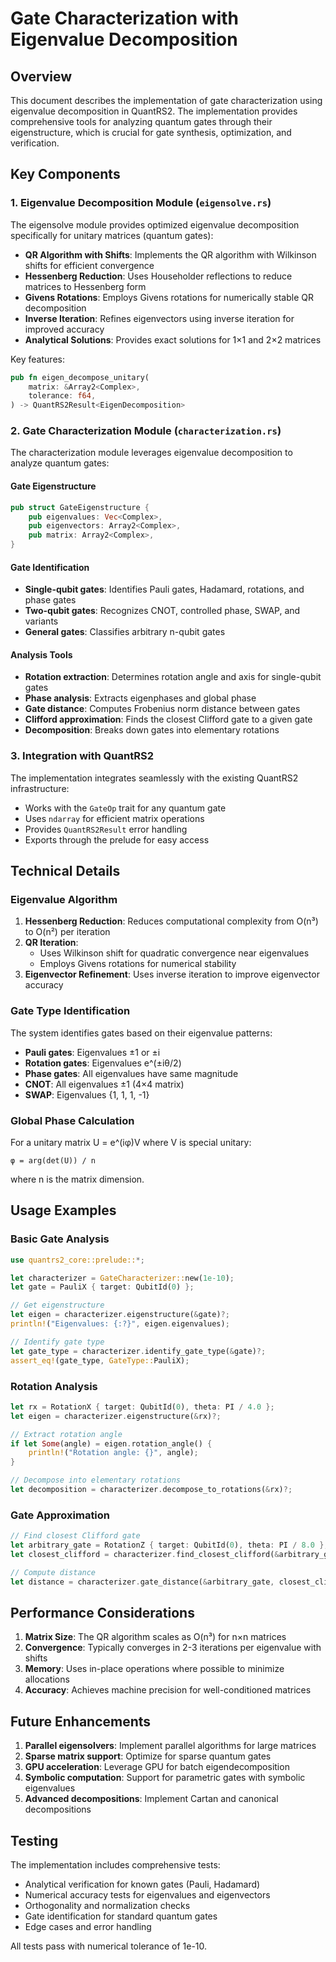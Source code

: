 # Gate Characterization with Eigenvalue Decomposition

## Overview

This document describes the implementation of gate characterization using eigenvalue decomposition in QuantRS2. The implementation provides comprehensive tools for analyzing quantum gates through their eigenstructure, which is crucial for gate synthesis, optimization, and verification.

## Key Components

### 1. Eigenvalue Decomposition Module (`eigensolve.rs`)

The eigensolve module provides optimized eigenvalue decomposition specifically for unitary matrices (quantum gates):

- **QR Algorithm with Shifts**: Implements the QR algorithm with Wilkinson shifts for efficient convergence
- **Hessenberg Reduction**: Uses Householder reflections to reduce matrices to Hessenberg form
- **Givens Rotations**: Employs Givens rotations for numerically stable QR decomposition
- **Inverse Iteration**: Refines eigenvectors using inverse iteration for improved accuracy
- **Analytical Solutions**: Provides exact solutions for 1×1 and 2×2 matrices

Key features:
```rust
pub fn eigen_decompose_unitary(
    matrix: &Array2<Complex>,
    tolerance: f64,
) -> QuantRS2Result<EigenDecomposition>
```

### 2. Gate Characterization Module (`characterization.rs`)

The characterization module leverages eigenvalue decomposition to analyze quantum gates:

#### Gate Eigenstructure
```rust
pub struct GateEigenstructure {
    pub eigenvalues: Vec<Complex>,
    pub eigenvectors: Array2<Complex>,
    pub matrix: Array2<Complex>,
}
```

#### Gate Identification
- **Single-qubit gates**: Identifies Pauli gates, Hadamard, rotations, and phase gates
- **Two-qubit gates**: Recognizes CNOT, controlled phase, SWAP, and variants
- **General gates**: Classifies arbitrary n-qubit gates

#### Analysis Tools
- **Rotation extraction**: Determines rotation angle and axis for single-qubit gates
- **Phase analysis**: Extracts eigenphases and global phase
- **Gate distance**: Computes Frobenius norm distance between gates
- **Clifford approximation**: Finds the closest Clifford gate to a given gate
- **Decomposition**: Breaks down gates into elementary rotations

### 3. Integration with QuantRS2

The implementation integrates seamlessly with the existing QuantRS2 infrastructure:

- Works with the `GateOp` trait for any quantum gate
- Uses `ndarray` for efficient matrix operations
- Provides `QuantRS2Result` error handling
- Exports through the prelude for easy access

## Technical Details

### Eigenvalue Algorithm

1. **Hessenberg Reduction**: Reduces computational complexity from O(n³) to O(n²) per iteration
2. **QR Iteration**: 
   - Uses Wilkinson shift for quadratic convergence near eigenvalues
   - Employs Givens rotations for numerical stability
3. **Eigenvector Refinement**: Uses inverse iteration to improve eigenvector accuracy

### Gate Type Identification

The system identifies gates based on their eigenvalue patterns:

- **Pauli gates**: Eigenvalues ±1 or ±i
- **Rotation gates**: Eigenvalues e^(±iθ/2)
- **Phase gates**: All eigenvalues have same magnitude
- **CNOT**: All eigenvalues ±1 (4×4 matrix)
- **SWAP**: Eigenvalues {1, 1, 1, -1}

### Global Phase Calculation

For a unitary matrix U = e^(iφ)V where V is special unitary:
```
φ = arg(det(U)) / n
```
where n is the matrix dimension.

## Usage Examples

### Basic Gate Analysis
```rust
use quantrs2_core::prelude::*;

let characterizer = GateCharacterizer::new(1e-10);
let gate = PauliX { target: QubitId(0) };

// Get eigenstructure
let eigen = characterizer.eigenstructure(&gate)?;
println!("Eigenvalues: {:?}", eigen.eigenvalues);

// Identify gate type
let gate_type = characterizer.identify_gate_type(&gate)?;
assert_eq!(gate_type, GateType::PauliX);
```

### Rotation Analysis
```rust
let rx = RotationX { target: QubitId(0), theta: PI / 4.0 };
let eigen = characterizer.eigenstructure(&rx)?;

// Extract rotation angle
if let Some(angle) = eigen.rotation_angle() {
    println!("Rotation angle: {}", angle);
}

// Decompose into elementary rotations
let decomposition = characterizer.decompose_to_rotations(&rx)?;
```

### Gate Approximation
```rust
// Find closest Clifford gate
let arbitrary_gate = RotationZ { target: QubitId(0), theta: PI / 8.0 };
let closest_clifford = characterizer.find_closest_clifford(&arbitrary_gate)?;

// Compute distance
let distance = characterizer.gate_distance(&arbitrary_gate, closest_clifford.as_ref())?;
```

## Performance Considerations

1. **Matrix Size**: The QR algorithm scales as O(n³) for n×n matrices
2. **Convergence**: Typically converges in 2-3 iterations per eigenvalue with shifts
3. **Memory**: Uses in-place operations where possible to minimize allocations
4. **Accuracy**: Achieves machine precision for well-conditioned matrices

## Future Enhancements

1. **Parallel eigensolvers**: Implement parallel algorithms for large matrices
2. **Sparse matrix support**: Optimize for sparse quantum gates
3. **GPU acceleration**: Leverage GPU for batch eigendecomposition
4. **Symbolic computation**: Support for parametric gates with symbolic eigenvalues
5. **Advanced decompositions**: Implement Cartan and canonical decompositions

## Testing

The implementation includes comprehensive tests:
- Analytical verification for known gates (Pauli, Hadamard)
- Numerical accuracy tests for eigenvalues and eigenvectors
- Orthogonality and normalization checks
- Gate identification for standard quantum gates
- Edge cases and error handling

All tests pass with numerical tolerance of 1e-10.